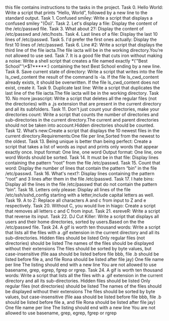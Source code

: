 this file contains instructions to the tasks in the project.
Task 0. Hello World: Write a script that prints “Hello, World”, followed by a new line to the standard output.
Task 1. Confused smiley: Write a script that displays a confused smiley "(Ôo)'.
Task 2. Let's display a file: Display the content of the /etc/passwd file.
Task 3. What about 2?: Display the content of /etc/passwd and /etc/hosts.
Task 4. Last lines of a file: Display the last 10 lines of /etc/passwd.
Task 5. I'd prefer the first ones actually: Display the first 10 lines of /etc/passwd.
Task 6. Line #2: Write a script that displays the third line of the file iacta.The file iacta will be in the working directory.You’re not allowed to use sed.
Task 7. It is a good file that cuts iron without making a noise: Write a shell script that creates a file named exactly \*\\'"Best School"\'\\*$\?\*\*\*\*\*:) containing the text Best School ending by a new line.
Task 8. Save current state of directory: Write a script that writes into the file ls_cwd_content the result of the command ls -la. If the file ls_cwd_content already exists, it should be overwritten. If the file ls_cwd_content does not exist, create it.
Task 9. Duplicate last line: Write a script that duplicates the last line of the file iacta.The file iacta will be in the working directory.
Task 10. No more javascript: Write a script that deletes all the regular files (not the directories) with a .js extension that are present in the current directory and all its subfolders.
Task 11. Don't just count your directories, make your directories count: Write a script that counts the number of directories and sub-directories in the current directory.The current and parent directories should not be taken into account.Hidden directories should be counted.
Task 12. What’s new:Create a script that displays the 10 newest files in the current directory.Requirements:One file per line,Sorted from the newest to the oldest.
Task 13. Being unique is better than being perfect: Create a script that takes a list of words as input and prints only words that appear exactly once.
  Input format: One line, one word
  Output format: One line, one word
  Words should be sorted.
Task 14. It must be in that file: Display lines containing the pattern “root” from the file /etc/passwd.
Task 15. Count that word: Display the number of lines that contain the pattern “bin” in the file /etc/passwd.
Task 16. What's next?: Display lines containing the pattern “root” and 3 lines after them in the file /etc/passwd.
Task 17. I hate bins: Display all the lines in the file /etc/passwd that do not contain the pattern “bin”.
Task 18. Letters only please: Display all lines of the file /etc/ssh/sshd_config starting with a letter,include capital letters as well.
Task 19. A to Z: Replace all characters A and c from input to Z and e respectively.
Task 20. Without C, you would live in hiago: Create a script that removes all letters c and C from input.
Task 21. esreveR: Write a script that reverse its input.
Task 22. DJ Cut Killer: Write a script that displays all users and their home directories, sorted by users.Based on the the /etc/passwd file.
Task 24. A gif is worth ten thousand words: Write a script that lists all the files with a .gif extension in the current directory and all its sub-directories.
	Hidden files should be listed
	Only regular files (not directories) should be listed
	The names of the files should be displayed without their extensions
	The files should be sorted by byte values, but case-insensitive (file aaa should be listed before file bbb, file .b should be listed before file a, and file Rona should be listed after file jay)
	One file name per line
	The listing should end with a new line
	You are not allowed to use basename, grep, egrep, fgrep or rgrep.
Task 24. A gif is worth ten thousand words: Write a script that lists all the files with a .gif extension in the current directory and all its sub-directories.
	Hidden files should be listed
	Only regular files (not directories) should be listed
	The names of the files should be displayed without their extensions
	The files should be sorted by byte values, but case-insensitive (file aaa should be listed before file bbb, file .b should be listed before file a, and file Rona should be listed after file jay)
	One file name per line
	The listing should end with a new line
	You are not allowed to use basename, grep, egrep, fgrep or rgrep 
